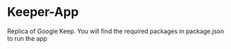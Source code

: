 # Keeper-App
Replica of Google Keep.
You will find the required packages in package.json to run the app
